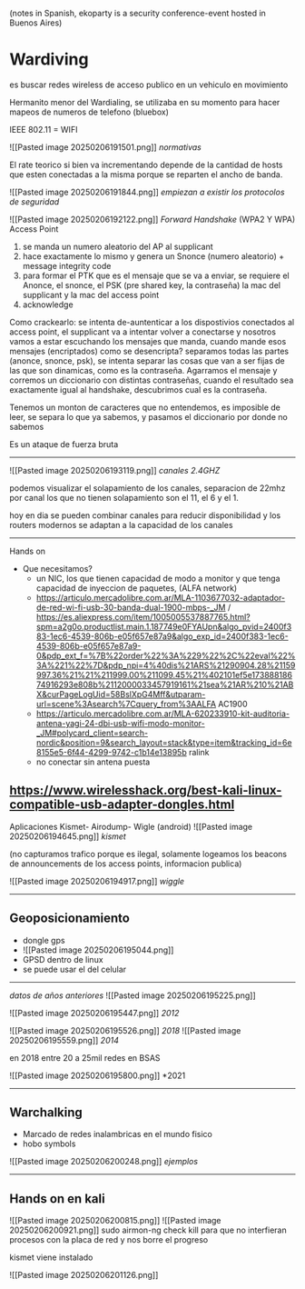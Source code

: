 (notes in Spanish, ekoparty is a security conference-event hosted in Buenos Aires)
# Wardiving

es buscar redes wireless de acceso publico en un vehiculo en movimiento

Hermanito menor del Wardialing, se utilizaba en su momento para hacer mapeos de numeros de telefono (bluebox)

IEEE 802.11  = WIFI

![[Pasted image 20250206191501.png]]
*normativas*

El rate teorico si bien va incrementando depende de la cantidad de hosts que esten conectadas a la misma porque se reparten el ancho de banda.

![[Pasted image 20250206191844.png]]
*empiezan a existir los protocolos de seguridad*

![[Pasted image 20250206192122.png]]
*Forward Handshake* (WPA2 Y WPA)
Access Point
1) se manda un numero aleatorio del AP al supplicant
2) hace exactamente lo mismo y genera un Snonce (numero aleatorio) + message integrity code
3) para formar el PTK que es el mensaje que se va a enviar, se requiere el Anonce, el snonce, el PSK (pre shared key, la contraseña) la mac del supplicant y la mac del access point
4) acknowledge

Como crackearlo: se intenta de-auntenticar a los dispostivios conectados al access point, el supplicant va a intentar volver a conectarse y nosotros vamos a estar escuchando los mensajes que manda, cuando mande esos mensajes (encriptados) 
como se desencripta? separamos todas las partes (anonce, snonce, psk), se intenta separar las cosas que van a ser fijas de las que son dinamicas, como es la contraseña. Agarramos el mensaje y corremos un diccionario con distintas contraseñas, cuando el resultado sea exactamente igual al handshake, descubrimos cual es la contraseña.

Tenemos un monton de caracteres que no entendemos, es imposible de leer, se separa lo que ya sabemos, y pasamos el diccionario por donde no sabemos

Es un ataque de fuerza bruta

---
![[Pasted image 20250206193119.png]]
*canales 2.4GHZ*

podemos visualizar el solapamiento de los canales, separacion de 22mhz por canal
los que no tienen solapamiento son el 11, el 6 y el 1.

hoy en dia se pueden combinar canales para reducir disponibilidad y los routers modernos se adaptan a la capacidad de los canales

---
Hands on
- Que necesitamos?
	- un NIC, los que tienen capacidad de modo a monitor y que tenga capacidad de inyeccion de paquetes, (ALFA network)
	- https://articulo.mercadolibre.com.ar/MLA-1103677032-adaptador-de-red-wi-fi-usb-30-banda-dual-1900-mbps-_JM  / https://es.aliexpress.com/item/1005005537887765.html?spm=a2g0o.productlist.main.1.187749e0FYAUpn&algo_pvid=2400f383-1ec6-4539-806b-e05f657e87a9&algo_exp_id=2400f383-1ec6-4539-806b-e05f657e87a9-0&pdp_ext_f=%7B%22order%22%3A%229%22%2C%22eval%22%3A%221%22%7D&pdp_npi=4%40dis%21ARS%21290904.28%21159997.36%21%21%211999.00%211099.45%21%402101ef5e17388818674916293e808b%2112000033457919161%21sea%21AR%210%21ABX&curPageLogUid=58BslXpG4Mff&utparam-url=scene%3Asearch%7Cquery_from%3AALFA AC1900
	- https://articulo.mercadolibre.com.ar/MLA-620233910-kit-auditoria-antena-yagi-24-dbi-usb-wifi-modo-monitor-_JM#polycard_client=search-nordic&position=9&search_layout=stack&type=item&tracking_id=6e8155e5-6f44-4299-9742-c1b14e13895b ralink
	- no conectar sin antena puesta

https://www.wirelesshack.org/best-kali-linux-compatible-usb-adapter-dongles.html
---
Aplicaciones
Kismet- Airodump- Wigle (android)
![[Pasted image 20250206194645.png]]
*kismet*

(no capturamos trafico porque es ilegal, solamente logeamos los beacons de announcements de los access points, informacion publica)

![[Pasted image 20250206194917.png]]
*wiggle*

---
## Geoposicionamiento
- dongle gps 
- ![[Pasted image 20250206195044.png]]
- GPSD dentro de linux
- se puede usar el del celular
---
*datos de años anteriores*
![[Pasted image 20250206195225.png]]

![[Pasted image 20250206195447.png]]
*2012*

![[Pasted image 20250206195526.png]]
*2018*
![[Pasted image 20250206195559.png]]
*2014*

en 2018 entre 20 a 25mil redes en BSAS

![[Pasted image 20250206195800.png]]
*2021

---
## Warchalking
- Marcado de redes inalambricas en el mundo fisico
- hobo symbols

![[Pasted image 20250206200248.png]]
*ejemplos*

---
## Hands on en kali
![[Pasted image 20250206200815.png]]
![[Pasted image 20250206200921.png]]
sudo airmon-ng check kill para que no interfieran procesos con la placa de red y nos borre el progreso

kismet viene instalado

![[Pasted image 20250206201126.png]]



